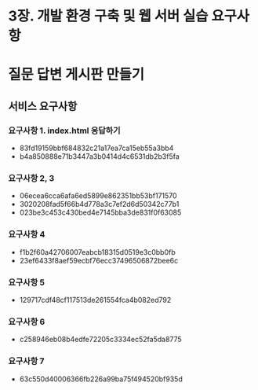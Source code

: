 # 3장.  개발 환경 구축 및 웹 서버 실습 요구사항

# 질문 답변 게시판 만들기

## 서비스 요구사항

### 요구사항 1. index.html 응답하기

- 83fd19159bbf684832c21a17ea7ca15eb55a3bb4
- b4a850888e71b3447a3b0414d4c6531db2b3f5fa

### 요구사항 2, 3

- 06ecea6cca6afa6ed5899e862351bb53bf171570
- 3020208fad5f66b4d778a3c7ef2d6d50342c77b1
- 023be3c453c430bed4e7145bba3de831f0f63085

### 요구사항 4

- f1b2f60a42706007eabcb18315d0519e3c0bb0fb
- 23ef6433f8aef59ecbf76ecc37496506872bee6c

### 요구사항 5

- 129717cdf48cf117513de261554fca4b082ed792

### 요구사항 6

- c258946eb08b4edfe72205c3334ec52fa5da8775

### 요구사항 7

- 63c550d40006366fb226a99ba75f494520bf935d
